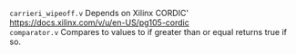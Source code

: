 `carrieri_wipeoff.v` Depends on Xilinx CORDIC' https://docs.xilinx.com/v/u/en-US/pg105-cordic </br>
`comparator.v` Compares to values to if greater than or equal returns true if so. </br>

